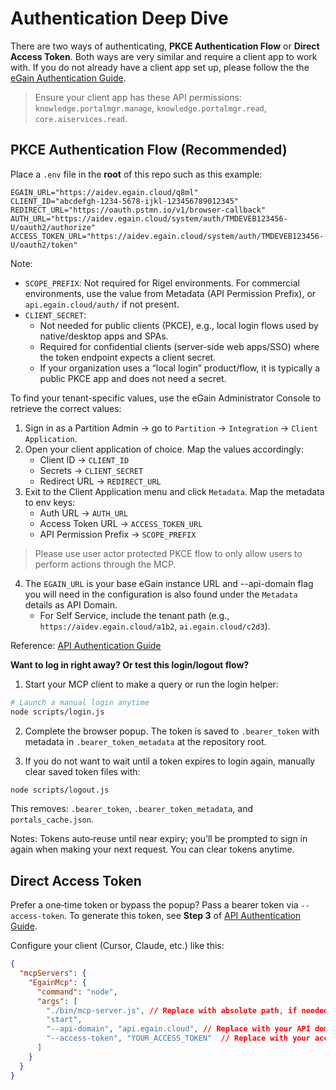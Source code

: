 # Authentication Deep Dive

There are two ways of authenticating, **PKCE Authentication Flow** or **Direct Access Token**. Both ways are very similar and require a client app to work with. If you do not already have a client app set up, please follow the the [eGain Authentication Guide](https://apidev.egain.com/developer-portal/get-started/authentication_guide/).
> Ensure your client app has these API permissions: `knowledge.portalmgr.manage`, `knowledge.portalmgr.read`, `core.aiservices.read`.

## PKCE Authentication Flow (Recommended)
Place a `.env` file in the **root** of this repo such as this example:
```
EGAIN_URL="https://aidev.egain.cloud/q8ml"
CLIENT_ID="abcdefgh-1234-5678-ijkl-123456789012345"
REDIRECT_URL="https://oauth.pstmn.io/v1/browser-callback"
AUTH_URL="https://aidev.egain.cloud/system/auth/TMDEVEB123456-U/oauth2/authorize"
ACCESS_TOKEN_URL="https://aidev.egain.cloud/system/auth/TMDEVEB123456-U/oauth2/token"
```

Note:  
- `SCOPE_PREFIX`: Not required for Rigel environments. For commercial environments, use the value from Metadata (API Permission Prefix), or `api.egain.cloud/auth/` if not present.
- `CLIENT_SECRET`:
  - Not needed for public clients (PKCE), e.g., local login flows used by native/desktop apps and SPAs.
  - Required for confidential clients (server-side web apps/SSO) where the token endpoint expects a client secret.
  - If your organization uses a “local login” product/flow, it is typically a public PKCE app and does not need a secret.

To find your tenant-specific values, use the eGain Administrator Console to retrieve the correct values:
1. Sign in as a Partition Admin → go to `Partition` → `Integration` → `Client Application`.
2. Open your client application of choice. Map the values accordingly:
   - Client ID → `CLIENT_ID`
   - Secrets → `CLIENT_SECRET`
   - Redirect URL → `REDIRECT_URL`
3. Exit to the Client Application menu and click `Metadata`. Map the metadata to env keys:
   - Auth URL → `AUTH_URL`
   - Access Token URL → `ACCESS_TOKEN_URL`
   - API Permission Prefix → `SCOPE_PREFIX`
> Please use user actor protected PKCE flow to only allow users to perform actions through the MCP.
4. The `EGAIN_URL` is your base eGain instance URL and --api-domain flag you will need in the configuration is also found under the `Metadata` details as API Domain.
   - For Self Service, include the tenant path (e.g., `https://aidev.egain.cloud/a1b2`, `ai.egain.cloud/c2d3`).

Reference: [API Authentication Guide](https://apidev.egain.com/developer-portal/get-started/authentication_guide/)

**Want to log in right away? Or test this login/logout flow?**  
1) Start your MCP client to make a query or run the login helper:
```bash
# Launch a manual login anytime
node scripts/login.js
```
2) Complete the browser popup. The token is saved to `.bearer_token` with metadata in `.bearer_token_metadata` at the repository root.

3) If you do not want to wait until a token expires to login again, manually clear saved token files with:
```bash
node scripts/logout.js
```
This removes: `.bearer_token`, `.bearer_token_metadata`, and `portals_cache.json`.

Notes: Tokens auto‑reuse until near expiry; you’ll be prompted to sign in again when making your next request. You can clear tokens anytime.

## Direct Access Token
Prefer a one‑time token or bypass the popup? Pass a bearer token via `--access-token`. To generate this token, see **Step 3** of [API Authentication Guide](https://apidev.egain.com/developer-portal/get-started/authentication_guide/).

Configure your client (Cursor, Claude, etc.) like this:
```json
{
  "mcpServers": {
    "EgainMcp": {
      "command": "node",
      "args": [
        "./bin/mcp-server.js", // Replace with absolute path, if needed
        "start",
        "--api-domain", "api.egain.cloud", // Replace with your API domain
        "--access-token", "YOUR_ACCESS_TOKEN"  // Replace with your access token
      ]
    }
  }
}
```